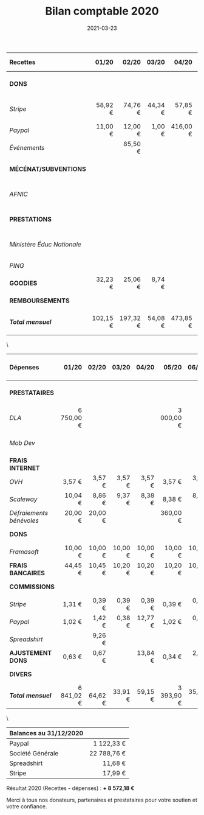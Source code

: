 ﻿---
title: Bilan comptable 2020
date: 2021-03-23
draft: no
tags: [comptabilité]
---

|Recettes | 01/20 | 02/20 | 03/20 | 04/20 | 05/20 | 06/20 | 07/20 | 08/20 | 09/20 | 10/20 | 11/20 | 12/20 |  *Sous-totaux* | TOTAL |
:---- | ----: | ----: | ----: | ----: | ----: | ----: | ----: | ----: | ----: | ----: | ----: | ----: | ----: | ----:|
|**DONS** |  |  |  |  |  |  |  |  |  |  |  |  |  | **2 238,54 €**
*Stripe* | 58,92 € | 74,76 € | 44,34 €| 57,85 € | 89,04 € | 148,00 € | 25,93 € | 40,56 € | 30,29 € | 73,75 € | 23,27 € | 706,53 € | *1 373,24 €* | 
*Paypal* | 11,00 € | 12,00 € | 1,00 € | 416,00 € | 11,00 € | 1,00 € | 66,00 € | 1,00 € | 21,00 € | 28,00 € | 153,80 € | 58,00 € | *779,80 €* | 
*Événements* | | 85,50 € | | | | | | | | | | | *85,50 €* | 
**MÉCÉNAT/SUBVENTIONS** | | | | | | | | | | | | | | **8 000,00 €**
*AFNIC* | | | | | | | | | | 8 000,00 € | | | *8 000,00€* | 
**PRESTATIONS** | | | | | | | | | | | | | | **11 450,00 €**
*Ministère Éduc Nationale* | | | | | | 11 250,00 € | | | | | | | *11 250,00 €* |
*PING* | | | | | | | 200,00 € | | | | | | *200,00 €* | 
**GOODIES** | 32,23 € | 25,06 € | 8,74 € | | | 6,95 € | | | | 4,14 € |  | 11,68 €| | **88,80 €**
**REMBOURSEMENTS** | | | | | | | 184,90 € | | | | | | | **184,90 €**
***Total mensuel*** | 102,15 € | 197,32 € | 54,08 € | 473,85 € | 100,04 € |11 405,95 € | 476,83 € | 41,56 € | 51,29 € | 8 105,89 € | 177,07 € | 776,21 € | | ***21 962,24 €*** |

\

|Dépenses | 01/20 | 02/20 | 03/20 | 04/20 | 05/20 | 06/20 | 07/20 | 08/20 | 09/20 | 10/20 | 11/20 | 12/20 |  *Sous-totaux* | TOTAL |
:---- | ----: | ----: | ----: | ----: | ----: | ----: | ----: | ----: | ----: | ----: | ----: | ----: | ----: | ----:|
**PRESTATAIRES** | | | | | | | | | | | | | | **12 450,00 €**
*DLA* | 6 750,00 € | | | | 3 000,00 € | | | | | | | 1 500,00 € | *11 250,00 €* |
*Mob Dev* | | | | | | | | 1 200,00 € | | | | | *1 200,00 €* |
**FRAIS INTERNET** | | | | | | | | | | | | | | **548,10 €**
*OVH* | 3,57 € | 3,57 € | 3,57 € | 3,57 € | 3,57 € | 3,57 € | 3,57 € | 1,19 € | 1,19 € | 1,19 € | 1,19 € | 1,19 € | *30,94 €* |
*Scaleway* | 10,04 € | 8,86 € | 9,37 € | 8,38 € | 8,38 € | 8,38 € |  8,38 € |  8,38 € | 10,78 € | 10,78 € | 12,72 € | 12,71 € | *117,16 €* |
*Défraiements bénévoles* | 20,00 € | 20,00 € | | | 360,00 € | | | | | | | | *400,00 €* |
**DONS** | | | | | | | | | | | | | | **70,00 €**
*Framasoft* | 10,00 € | 10,00 € | 10,00 € | 10,00 € | 10,00 € | 10,00 € | 10,00 € | | | | | | *70,00 €* |
**FRAIS BANCAIRES** | 44,45 € | 10,45 € | 10,20 € | 10,20 € | 10,20 € | 10,20 € | 10,20 € | 10,20 € | 10,20 € | 10,20 € | 10,20 € | 10,20 € | | **156,90 €**
**COMMISSIONS** | | | | | | | | | | | | | | **50,55 €**
*Stripe* | 1,31 € | 0,39 € | 0,39 € | 0,39 € | 0,39 € | 0,39 € | 0,39 € | 0,51 € | 0,89 € | 0,51 € | 0,51 € | 2,05 € | *8,12 €* |
*Paypal* | 1,02 € | 1,42 € | 0,38 € | 12,77 € | 1,02 € | 0,38 € | 2,62 € | 0,38 € | 1,31 € | 1,87 € | 6,21 € | 3,79 € | *33,17 €* |
*Spreadshirt* | | 9,26 € | | | | | | | | | | | *9,26 €* |
**AJUSTEMENT DONS** | 0,63 € | 0,67 € | | 13,84 € | 0,34 € | 2,60 € | 0,39 € | 12,91 € | | 0,54 € | 0,43 € | 5,47 € | | **37,82 €**
**DIVERS** | | | | | | | | | 65,99 € | 10,70 € | | | | **76,69 €**
***Total mensuel*** | 6 841,02 € |  64,62 € | 33,91 € | 59,15 € |  3 393,90 € | 35,52 € | 35,55 € | 1 233,57 € | 90,36 € | 35,79 € | 31,26 € | 1 535,41 € | | ***13 390,06 €*** 

\

|**Balances au 31/12/2020**| |
--- | ---:
| Paypal | 1 122,33 €
Société Générale | 22 788,76 €
Spreadshirt | 11,68 €
Stripe | 17,99 €


Résultat 2020 (Recettes - dépenses) : **+ 8 572,18 €**


Merci à tous nos donateurs, partenaires et prestataires pour votre soutien et votre confiance.
